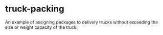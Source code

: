 # truck-packing
An example of assigning packages to delivery trucks without exceeding the size or weight capacity of the truck.
